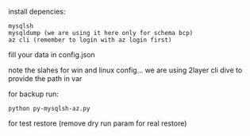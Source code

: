 install depencies: 

```
mysqlsh 
mysqldump (we are using it here only for schema bcp)
az cli (remember to login with az login first)
```

fill your data in config.json

note the slahes for win and linux config... we are using 2layer cli dive to provide the path in var 

for backup run:

```
python py-mysqlsh-az.py
```

for test restore (remove dry run param for real restore)






